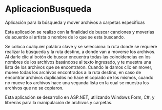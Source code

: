 # AplicacionBusqueda
Aplicación para la búsqueda y mover archivos a carpetas especificas

Esta aplicación se realizo con la finalidad de buscar canciones y moverlas de acuerdo al artista o nombre de lo que se esta buscando.

Se coloca cualquier palabra clave y se selecciona la ruta donde se requiere realizar la búsqueda y la ruta destino, a donde van a moverse los archivos. Al darle clic al botón de buscar encuentra todas las coincidencias en los nombres de los archivos basándose al texto ingresado, y te muestra una lista de los archivos que se encontraron. Cuando le damos clic en mover, mueve todas los archivos encontrados a la ruta destino, en caso de encontrar archivos duplicados no hace el copiado de los mismos, cuando no mueve los archivos hace una segunda lista en la cual se muestra los archivos que no se copiaron.

Esta aplicación se desarrollo en ASP.NET, utilizando Windows Form, C#, y librerías para la manipulación de archivos y carpetas.
